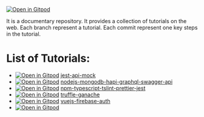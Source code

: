 [![Open in Gitpod](https://gitpod.io/button/open-in-gitpod.svg)](https://gitpod.io/#https://github.com/laseryuan/tutorial-hub)

It is a documentary repository.
It provides a collection of tutorials on the web.
Each branch represent a tutorial.
Each commit represent one key steps in the tutorial.

# List of Tutorials:
* [![Open in Gitpod](https://gitpod.io/button/open-in-gitpod.svg)](https://gitpod.io/#https://github.com/laseryuan/tutorial-hub/tree/jest-api-mock) [jest-api-mock](../../tree/jest-api-mock)
* [![Open in Gitpod](https://gitpod.io/button/open-in-gitpod.svg)](https://gitpod.io/#https://github.com/laseryuan/tutorial-hub/tree/nodejs-mongodb-hapi-graphql-swagger-api) [nodejs-mongodb-hapi-graphql-swagger-api](../../tree/nodejs-mongodb-hapi-graphql-swagger-api)
* [![Open in Gitpod](https://gitpod.io/button/open-in-gitpod.svg)](https://gitpod.io/#https://github.com/laseryuan/tutorial-hub/tree/npm-typescript-tslint-prettier-jest) [npm-typescript-tslint-prettier-jest](../../tree/npm-typescript-tslint-prettier-jest)
* [![Open in Gitpod](https://gitpod.io/button/open-in-gitpod.svg)](https://gitpod.io/#https://github.com/laseryuan/tutorial-hub/tree/truffle-ganache) [truffle-ganache](../../tree/truffle-ganache)
* [![Open in Gitpod](https://gitpod.io/button/open-in-gitpod.svg)](https://gitpod.io/#https://github.com/laseryuan/tutorial-hub/tree/vuejs-firebase-auth) [vuejs-firebase-auth](../../tree/vuejs-firebase-auth)
* [![Open in Gitpod](https://gitpod.io/button/open-in-gitpod.svg)](https://gitpod.io/#https://github.com/laseryuan/tutorial-hub/tree/) [](../../tree/)
